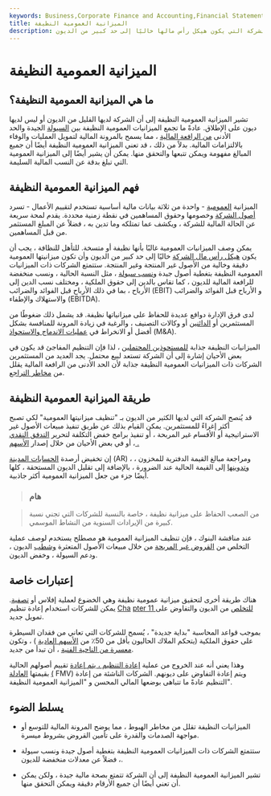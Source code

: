 ```yaml
---
keywords: Business,Corporate Finance and Accounting,Financial Statements
title: الميزانية العمومية النظيفة
description: تشير الميزانية العمومية النظيفة إلى الشركة التي يكون هيكل رأس مالها خاليًا إلى حد كبير من الديون.
---
```


# الميزانية العمومية النظيفة
## ما هي الميزانية العمومية النظيفة؟

تشير الميزانية العمومية النظيفة إلى أن الشركة لديها القليل من الديون أو ليس لديها ديون على الإطلاق. عادةً ما تجمع الميزانيات العمومية النظيفة بين [السيولة](/liquidity) الجيدة والحد الأدنى [من الرافعة المالية](/leverage) ، مما يسمح بالمرونة المالية لتمويل العمليات والوفاء بالالتزامات المالية. بدلاً من ذلك ، قد تعني الميزانية العمومية النظيفة أيضًا أن جميع المبالغ مفهومة ويمكن تتبعها والتحقق منها. يمكن أن يشير أيضًا إلى الميزانية العمومية التي تبلغ بدقة عن النسب المالية السليمة.

## فهم الميزانية العمومية النظيفة

الميزانية [العمومية](/balancesheet) - واحدة من ثلاثة بيانات مالية أساسية تستخدم لتقييم الأعمال - تسرد [أصول الشركة](/asset) وخصومها وحقوق المساهمين في نقطة زمنية محددة. يقدم لمحة سريعة عن الحالة المالية للشركة ، ويكشف عما تمتلكه وما تدين به ، فضلاً عن المبلغ المستثمر من قبل المساهمين.

يمكن وصف الميزانيات العمومية غالبًا بأنها نظيفة أو متسخة. للتأهل للنظافة ، يجب أن يكون [هيكل رأس مال الشركة](/capitalstructure) خاليًا إلى حد كبير من الديون وأن تكون ميزانيتها العمومية دقيقة وخالية من الأصول غير المنتجة وغير المنتجة. ستتمتع الشركات ذات الميزانيات العمومية النظيفة بتغطية أصول جيدة [ونسب سيولة](/liquidityratios) ، مثل النسبة الحالية ، ونسب منخفضة للرافعة المالية للديون ، كما تقاس بالدين إلى حقوق الملكية ، ومختلف نسب الدين إلى الأرباح ، بما في ذلك الأرباح قبل الفوائد والضرائب (EBIT) و الأرباح قبل الفوائد والضرائب والاستهلاك والإطفاء (EBITDA).

لدى فرق الإدارة دوافع عديدة للحفاظ على ميزانياتها نظيفة. قد يشمل ذلك ضغوطًا من المستثمرين أو [الدائنين](/creditor) أو وكالات التصنيف ، والرغبة في زيادة المرونة للمنافسة بشكل أفضل أو الانخراط في [عمليات الاندماج والاستحواذ](/mergersandacquisitions) (M&A).

الميزانيات النظيفة جذابة [للمستحوذين المحتملين](/acquirer) ، لذا فإن التنظيم المفاجئ قد يكون في بعض الأحيان إشارة إلى أن الشركة تستعد لبيع محتمل. يجد العديد من المستثمرين الشركات ذات الميزانيات العمومية النظيفة جذابة لأن الحد الأدنى من الرافعة المالية يقلل من [مخاطر التراجع](/downsiderisk).

## طريقة الميزانية العمومية النظيفة

قد يُنصح الشركة التي لديها الكثير من الديون بـ "تنظيف ميزانيتها العمومية" لكي تصبح أكثر إغراءً للمستثمرين. يمكن القيام بذلك عن طريق تنفيذ مبيعات الأصول غير الاستراتيجية أو الأقسام غير المربحة ، أو تنفيذ برامج خفض التكلفة لتحرير [التدفق النقدي](/cashflow) ، أو في بعض الأحيان من خلال إصدار [الأسهم .](/equity)

إن تخفيض أرصدة [الحسابات المدينة](/accountsreceivable) (AR) ، ومراجعة مبالغ القيمة الدفترية للمخزون ، [وتدوينها](/writedown) إلى القيمة الحالية عند الضرورة ، بالإضافة إلى تقليل الديون المستحقة ، كلها أيضًا جزء من جعل الميزانية العمومية أكثر جاذبية.

> ### هام

> من الصعب الحفاظ على ميزانية نظيفة ، خاصة بالنسبة للشركات التي تجني نسبة كبيرة من الإيرادات السنوية من النشاط الموسمي.

>

عند مناقشة البنوك ، فإن تنظيف الميزانية العمومية هو مصطلح يستخدم لوصف عملية التخلص من [القروض غير المربحة](/loan) من خلال مبيعات الأصول المتعثرة [وشطب](/write-off) الديون ، ودعم السيولة ، وخفض الديون.

## إعتبارات خاصة

هناك طريقة أخرى لتحقيق ميزانية عمومية نظيفة وهي الخضوع لعملية إفلاس أو [تصفية](/liquidation). يمكن للشركات استخدام إعادة تنظيم [Cha](/chapter11) [pter 11 للتخلص](/chapter11) من الديون والتفاوض على تمويل جديد.

بموجب قواعد المحاسبة "بداية جديدة" ، يُسمح للشركات التي تعاني من فقدان السيطرة على حقوق الملكية (يتحكم الملاك الحاليون بأقل من 50٪ من [الأسهم العادية](/commonstock) ) ، وتكون [معسرة من الناحية الفنية](/insolvency) ، أن تبدأ من جديد.

وهذا يعني أنه عند الخروج من عملية [إعادة التنظيم ، يتم إعادة](/reorganization) تقييم أصولهم الحالية بقيمتها [العادلة](/fairmarketvalue) [(](/fairmarketvalue) FMV) ويتم إعادة التفاوض على ديونهم. الشركات الناشئة من إعادة التنظيم عادةً ما تتباهى بوضعها المالي المحسن و "الميزانية العمومية النظيفة".

## يسلط الضوء

- الميزانيات النظيفة تقلل من مخاطر الهبوط ، مما يوضح المرونة المالية للتوسع أو مواجهة الصدمات والقدرة على تأمين القروض بشروط ميسرة.

- ستتمتع الشركات ذات الميزانيات العمومية النظيفة بتغطية أصول جيدة ونسب سيولة ، فضلاً عن معدلات منخفضة للديون.

- تشير الميزانية العمومية النظيفة إلى أن الشركة تتمتع بصحة مالية جيدة ، ولكن يمكن أن تعني أيضًا أن جميع الأرقام دقيقة ويمكن التحقق منها.


